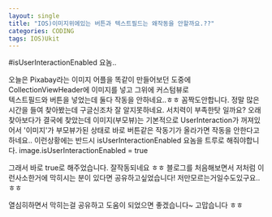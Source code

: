 ```yaml
---
layout: single 
title: "IOS)이미지위에있는 버튼과 텍스트필드는 왜작동을 안할까요.??"
categories: CODING
tags: IOS)Ukit
---
```


#isUserInteractionEnabled 요놈..

오늘은 Pixabay라는 이미지 어플을 똑같이 만들어보던 도중에 CollectionViewHeader에 이미지를 넣고 그위에 커스텀뷰로  
텍스트필드와 버튼을 넣었는데 둘다 작동을 안하네요..ㅎㅎ 꼼짝도안합니다. 정말 많은시간을 들여 찾아봤는데 구글신조차 잘 알지못하네요.
서치력이 부족한탓 일까요? 오래찾아보다가 결국에 찾았는데 이미지(부모뷰)는 기본적으로 UserInteraction가 꺼져있어서 '이미지'가 부모뷰가된 상태로 바로 버튼같은
작동기가 올라가면 작동을 안한다고하네요.. 
이런상황에는 반드시 isUserInteractionEnabled 요놈을 트루로 해줘야합니다.
image.isUserInteractionEnabled = true

그래서 바로 true로 해주었습니다. 잘작동되네요 ㅎㅎ 블로그를 처음해보면서 저처럼 이런사소한거에 막히시는 분이 있다면 공유하고싶었습니다!
저만모르는거일수도있구요..ㅎㅎ

열심히하면서 막히는걸 공유하고 도움이 되었으면 좋겠습니다~ 고맙습니다 ㅎㅎ

 
